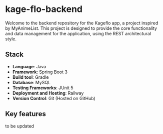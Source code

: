 # kage-flo-backend
Welcome to the backend repository for the Kageflo app, a project inspired by MyAnimeList. This project is designed to provide the core functionality and data management for the application, using the REST architectural style.

## Stack
- **Language**: Java
- **Framework**: Spring Boot 3
- **Build tool**: Gradle
- **Database**: MySQL
- **Testing Frameworks**: JUnit 5
- **Deployment and Hosting**: Railway
- **Version Control**: Git (Hosted on GitHub)

## Key features
to be updated
